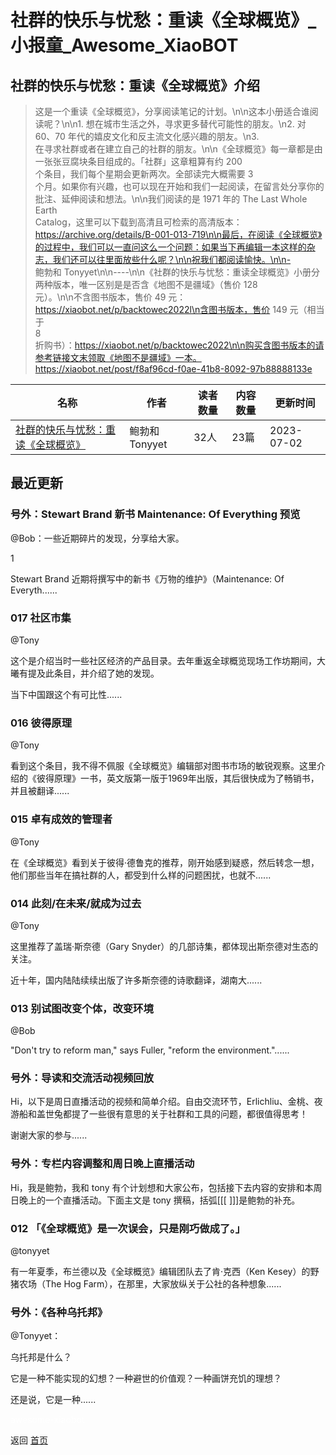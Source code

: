 # 社群的快乐与忧愁：重读《全球概览》_小报童_Awesome_XiaoBOT

## 社群的快乐与忧愁：重读《全球概览》介绍
> 这是一个重读《全球概览》，分享阅读笔记的计划。\n\n这本小册适合谁阅读呢？\n\n1. 想在城市生活之外，寻求更多替代可能性的朋友。\n2. 对  
60、70 年代的嬉皮文化和反主流文化感兴趣的朋友。\n3.  
在寻求社群或者在建立自己的社群的朋友。\n\n《全球概览》每一章都是由一张张豆腐块条目组成的。「社群」这章粗算有约 200  
个条目，我们每个星期会更新两次。全部读完大概需要 3  
个月。如果你有兴趣，也可以现在开始和我们一起阅读，在留言处分享你的批注、延伸阅读和想法。\n\n我们阅读的是 1971 年的 The Last Whole  
Earth  
Catalog，这里可以下载到高清且可检索的高清版本：https://archive.org/details/B-001-013-719\n\n最后，在阅读《全球概览》的过程中，我们可以一直问这么一个问题：如果当下再编辑一本这样的杂志，我们还可以往里面放些什么呢？\n\n祝我们都阅读愉快。\n\n-  
鲍勃和 Tonyyet\n\n----\n\n《社群的快乐与忧愁：重读全球概览》小册分两种版本，唯一区别是是否含《地图不是疆域》（售价 128  
元）。\n\n不含图书版本，售价 49 元：https://xiaobot.net/p/backtowec2022l\n含图书版本，售价 149 元（相当于  
8  
折购书）：https://xiaobot.net/p/backtowec2022\n\n购买含图书版本的请参考链接文末领取《地图不是疆域》一本。https://xiaobot.net/post/f8af96cd-f0ae-41b8-8092-97b88888133e  
  


|名称|作者|读者数量|内容数量|更新时间|
|---|---|---|---|---|
|[社群的快乐与忧愁：重读《全球概览》](https://xiaobot.net/p/backtowec2022l?refer=0b133df9-27dc-423b-8101-639049001c13)|鲍勃和Tonyyet|32人|23篇|2023-07-02|

## 最近更新
### 号外：Stewart Brand 新书 Maintenance: Of Everything 预览

@Bob：一些近期碎片的发现，分享给大家。

1

Stewart Brand 近期将撰写中的新书《万物的维护》（Maintenance: Of Everyth......

### 017 社区市集

@Tony

这个是介绍当时一些社区经济的产品目录。去年重返全球概览现场工作坊期间，大曦有提及此条目，并介绍了她的发现。

当下中国跟这个有可比性......

### 016 彼得原理

@Tony

看到这个条目，我不得不佩服《全球概览》编辑部对图书市场的敏锐观察。这里介绍的《彼得原理》一书，英文版第一版于1969年出版，其后很快成为了畅销书，并且被翻译......

### 015 卓有成效的管理者

@Tony

在《全球概览》看到关于彼得·德鲁克的推荐，刚开始感到疑惑，然后转念一想，他们那些当年在搞社群的人，都受到什么样的问题困扰，也就不......

### 014 此刻/在未来/就成为过去

@Tony

这里推荐了盖瑞·斯奈德（Gary Snyder）的几部诗集，都体现出斯奈德对生态的关注。

近十年，国内陆陆续续出版了许多斯奈德的诗歌翻译，湖南大......

### 013 别试图改变个体，改变环境

@Bob

"Don't try to reform man," says Fuller, "reform the environment."......

### 号外：导读和交流活动视频回放

Hi，以下是周日直播活动的视频和简单介绍。自由交流环节，Erlichliu、金桃、夜游船和盖世兔都提了一些很有意思的关于社群和工具的问题，都很值得思考！

谢谢大家的参与......

### 号外：专栏内容调整和周日晚上直播活动

Hi，我是鲍勃，我和 tony 有个计划想和大家公布，包括接下去内容的安排和本周日晚上的一个直播活动。下面主文是 tony 撰稿，括弧[[[
]]]是鲍勃的补充。

### 012 「《全球概览》是一次误会，只是刚巧做成了。」

@tonyyet

有一年夏季，布兰德以及《全球概览》编辑团队去了肯·克西（Ken Kesey）的野猪农场（The Hog
Farm），在那里，大家放纵关于公社的各种想象......

### 号外：《各种乌托邦》

@Tonyyet：

乌托邦是什么？

它是一种不能实现的幻想？一种避世的价值观？一种画饼充饥的理想？

还是说，它是一种......


<a href="https://github.com/Reno9527/awesome-xiaobot" style="color: white; text-decoration: none;">awesome-xiaobot</a>

返回 [首页](../README.md)
